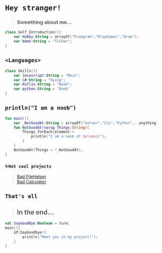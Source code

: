 # `Hey stranger!`
> ### Something about me...
```kotlin
class Self_Introduction(){
    var Hobby:String = arrayOf("Promgram","PlayGames","Draw");
    var Name:String = "TLChen";
}
```
## `<Languages>` 
```kotlin
class Skills(){
    var Javascript:String = "Main"; 
    var C#:String = "Dying";
    var Kotlin:String = "Noob";
    var python:String = "Noob"
}
```
## `println("I am a noob")`
```kotlin
fun main(){
    var _NotGoodAt:String = arrayOf("Server","Css","Python",..anything)
    fun NotGoodAt(varag Things:String){
        Things.forEach{element->
            println("I am a noob at $element");
        }
    }
    NotGoodAt(Things = *_NotGoodAt);
}
```
### `✨Not cool projects`
> [Bad FileHelper](https://github.com/TLcut/FileHelper)  
> [Bad Calculator](https://github.com/TLcut/Calculator)
    
## `That's all`
> ## In the end...
```kotlin
val SayGoodBye:Boolean = ture;
main(){
    if(SayGoodbye){
        println("Meet you in my project!");
    }
}
```
